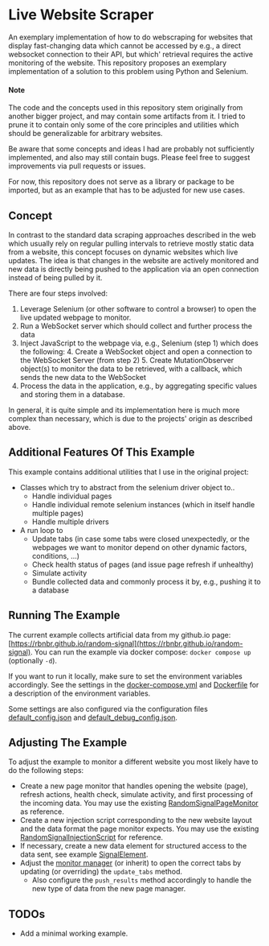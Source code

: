# Live Website Scraper

An exemplary implementation of how to do webscraping for websites that display fast-changing data which cannot be accessed by e.g., a direct websocket connection to their API, but which' retrieval requires the active monitoring of the website.
This repository proposes an exemplary implementation of a solution to this problem using Python and Selenium.

#### Note
The code and the concepts used in this repository stem originally from another bigger project, and may contain some artifacts from it.
I tried to prune it to contain only some of the core principles and utilities which should be generalizable for arbitrary websites.

Be aware that some concepts and ideas I had are probably not sufficiently implemented, and also may still contain bugs.
Please feel free to suggest improvements via pull requests or issues.

For now, this repository does not serve as a library or package to be imported, but as an example that has to be adjusted for new use cases.

## Concept
In contrast to the standard data scraping approaches described in the web which usually rely on regular pulling intervals to retrieve mostly static data from a website, this concept focuses on dynamic websites which live updates.
The idea is that changes in the website are actively monitored and new data is directly being pushed to the application via an open connection instead of being pulled by it.

There are four steps involved:
1. Leverage Selenium (or other software to control a browser) to open the live updated webpage to monitor.
2. Run a WebSocket server which should collect and further process the data
3. Inject JavaScript to the webpage via, e.g., Selenium (step 1) which does the following:
   4. Create a WebSocket object and open a connection to the WebSocket Server (from step 2)
   5. Create MutationObserver object(s) to monitor the data to be retrieved, with a callback, which sends the new data to the WebSocket
6. Process the data in the application, e.g., by aggregating specific values and storing them in a database.

In general, it is quite simple and its implementation here is much more complex than necessary, which is due to the projects' origin as described above.

## Additional Features Of This Example
This example contains additional utilities that I use in the original project:
- Classes which try to abstract from the selenium driver object to..
  - Handle individual pages
  - Handle individual remote selenium instances (which in itself handle multiple pages)
  - Handle multiple drivers
- A run loop to
  - Update tabs (in case some tabs were closed unexpectedly, or the webpages we want to monitor depend on other dynamic factors, conditions, ...)
  - Check health status of pages (and issue page refresh if unhealthy)
  - Simulate activity
  - Bundle collected data and commonly process it by, e.g., pushing it to a database

## Running The Example
The current example collects artificial data from my github.io page: [https://rbnbr.github.io/random-signal](https://rbnbr.github.io/random-signal).
You can run the example via docker compose: ``docker compose up`` (optionally ``-d``).

If you want to run it locally, make sure to set the environment variables accordingly.
See the settings in the [docker-compose.yml](./docker-compose.yml) and [Dockerfile](./Dockerfile) for a description of the environment variables.

Some settings are also configured via the configuration files [default_config.json](./default_config.json) and [default_debug_config.json](./default_debug_config.json).

## Adjusting The Example
To adjust the example to monitor a different website you most likely have to do the following steps:
- Create a new page monitor that handles opening the website (page), refresh actions, health check, simulate activity, and first processing of the incoming data.
  You may use the existing [RandomSignalPageMonitor](./src/page_monitors/random_signal_spm.py) as reference.
- Create a new injection script corresponding to the new website layout and the data format the page monitor expects.
  You may use the existing [RandomSignalInjectionScript](./src/injection_scripts/add_ws_connection_and_mutation_observer_for_signal.js) for reference.
- If necessary, create a new data element for structured access to the data sent, see example [SignalElement](./src/data_elements/signal_element.py).
- Adjust the [monitor manager](./src/abc/monitor_manager.py) (or inherit) to open the correct tabs by updating (or overriding) the ``update_tabs`` method.
  - Also configure the ``push_results`` method accordingly to handle the new type of data from the new page manager.

## TODOs
- Add a minimal working example.
